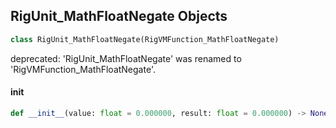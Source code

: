 ## RigUnit_MathFloatNegate Objects

```python
class RigUnit_MathFloatNegate(RigVMFunction_MathFloatNegate)
```

deprecated: 'RigUnit_MathFloatNegate' was renamed to 'RigVMFunction_MathFloatNegate'.

<a id="unreal.RigUnit_MathFloatNegate.__init__"></a>

#### __init__

```python
def __init__(value: float = 0.000000, result: float = 0.000000) -> None
```

<a id="unreal.RigVMFunction_MathFloatAbs"></a>